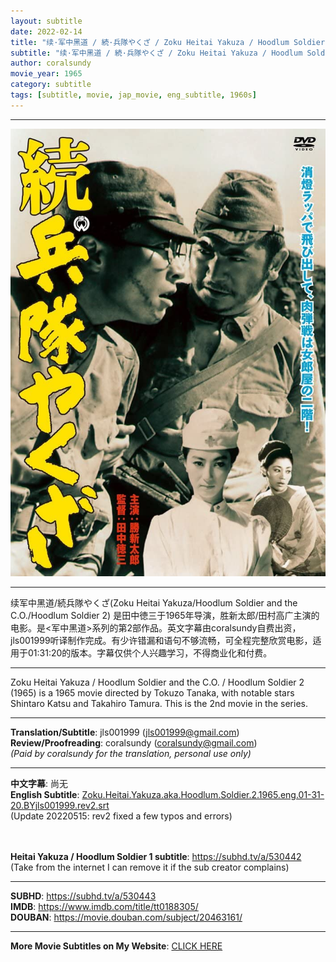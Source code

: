 ```yaml
---
layout: subtitle
date: 2022-02-14
title: "续·军中黑道 / 続·兵隊やくざ / Zoku Heitai Yakuza / Hoodlum Soldier and the C.O. aka Hoodlum Soldier 2 1965 Subtitle (English)"
subtitle: "续·军中黑道 / 続·兵隊やくざ / Zoku Heitai Yakuza / Hoodlum Soldier and the C.O. aka Hoodlum Soldier 2 1965 Subtitle (English)"
author: coralsundy
movie_year: 1965
category: subtitle
tags: [subtitle, movie, jap_movie, eng_subtitle, 1960s]
---
```


------

<img src="../assets/tt0188305.jpg" alt="tt0188305_cover_art" />

------

续军中黑道/続兵隊やくざ(Zoku Heitai Yakuza/Hoodlum Soldier and the C.O./Hoodlum Soldier 2) 是田中徳三于1965年导演，胜新太郎/田村高广主演的电影。是<军中黑道>系列的第2部作品。英文字幕由coralsundy自费出资，jls001999听译制作完成。有少许错漏和语句不够流畅，可全程完整欣赏电影，适用于01:31:20的版本。字幕仅供个人兴趣学习，不得商业化和付费。

------

Zoku Heitai Yakuza / Hoodlum Soldier and the C.O. / Hoodlum Soldier 2 (1965) is a 1965 movie directed by Tokuzo Tanaka, with notable stars Shintaro Katsu and Takahiro Tamura. This is the 2nd movie in the series.

------

**Translation/Subtitle**: jls001999 (jls001999@gmail.com)<br>
**Review/Proofreading**: coralsundy (coralsundy@gmail.com)<br>
*(Paid by coralsundy for the translation, personal use only)*

------

**中文字幕**: 尚无<br>
**English Subtitle**: [Zoku.Heitai.Yakuza.aka.Hoodlum.Soldier.2.1965.eng.01-31-20.BYjls001999.rev2.srt](../subtitles/Zoku.Heitai.Yakuza.aka.Hoodlum.Soldier.2.1965.eng.01-31-20.BYjls001999.rev2.srt)<br>
(Update 20220515: rev2 fixed a few typos and errors)

<br><br>
**Heitai Yakuza / Hoodlum Soldier 1 subtitle**: <https://subhd.tv/a/530442> (Take from the internet I can remove it if the sub creator complains)

------

**SUBHD**: <https://subhd.tv/a/530443><br>
**IMDB**: <https://www.imdb.com/title/tt0188305/><br>
**DOUBAN**: <https://movie.douban.com/subject/20463161/>

------

**More Movie Subtitles on My Website**: <a href='{% post_url 2021-01-10-subtitles-summary-list %}'>CLICK HERE</a>


